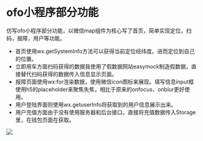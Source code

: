 ofo小程序部分功能
=====================
仿写ofo小程序部分功能，以微信map组件为核心写了首页，简单实现定位，扫码，报障，用户等功能。

- 首页使用wx.getSystemInfo方法可以获得当前定位经纬度。进而定位到自己的位置。
- 立即用车方面扫码获得的数据我使用了假数据网站easymock制造假数据，直接替代扫码获得的数据传入信息显示页面。
- 报障页面使用wx:for渲染数据，使用微信icon图标来展现。填写信息input框使用h5的placeholder来聚焦失焦，相比于原来的onfocus、onblur更好使用。
- 用户登陆界面则使用wx.getuserInfo将获取到的用户信息展示出来。
- 用户充值方面由于没有使用服务器和后台接口，直接将充值数据传入Storage里，在钱包页面在获取。



<image src="./images/view1.jpg" style="max-width:40%;"></image>
